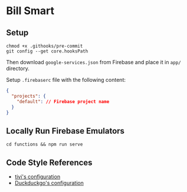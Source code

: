# Bill Smart

## Setup

```shell
chmod +x .githooks/pre-commit
git config --get core.hooksPath
``` 

Then download `google-services.json` from Firebase and place it in `app/` directory.

Setup `.firebaserc` file with the following content:

```json
{
  "projects": {
    "default": // Firebase project name
  }
}
```

## Locally Run Firebase Emulators

```shell
cd functions && npm run serve
```

## Code Style References

- [tivi's configuration](https://github.com/chrisbanes/tivi/tree/main?tab=readme-ov-file#code-style)
- [Duckduckgo's configuration](https://github.com/duckduckgo/Android/blob/develop/.githooks/pre-commit)

